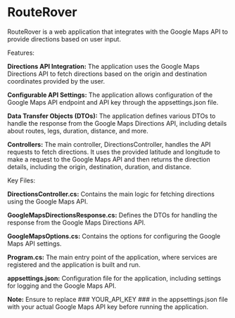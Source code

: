 # RouteRover

RouteRover is a web application that integrates with the Google Maps API to provide directions based on user input.

Features:

**Directions API Integration:** The application uses the Google Maps Directions API to fetch directions based on the origin and destination coordinates provided by the user.

**Configurable API Settings:** The application allows configuration of the Google Maps API endpoint and API key through the appsettings.json file.

**Data Transfer Objects (DTOs):** The application defines various DTOs to handle the response from the Google Maps Directions API, including details about routes, legs, duration, distance, and more.

**Controllers:** The main controller, DirectionsController, handles the API requests to fetch directions. It uses the provided latitude and longitude to make a request to the Google Maps API and then returns the direction details, including the origin, destination, duration, and distance.

Key Files:

**DirectionsController.cs:** Contains the main logic for fetching directions using the Google Maps API.

**GoogleMapsDirectionsResponse.cs:** Defines the DTOs for handling the response from the Google Maps Directions API.

**GoogleMapsOptions.cs:** Contains the options for configuring the Google Maps API settings.

**Program.cs:** The main entry point of the application, where services are registered and the application is built and run.

**appsettings.json:** Configuration file for the application, including settings for logging and the Google Maps API.

**Note:** Ensure to replace ### YOUR_API_KEY ### in the appsettings.json file with your actual Google Maps API key before running the application.
